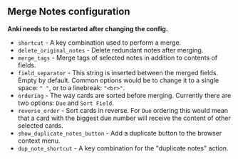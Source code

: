 ## Merge Notes configuration

**Anki needs to be restarted after changing the config.**

* `shortcut` - A key combination used to perform a merge.
* `delete_original_notes` - Delete redundant notes after merging.
* `merge_tags` - Merge tags of selected notes in addition to contents of fields.
* `field_separator` - This string is inserted between the merged fields.
Empty by default. Common options would be to change it to a single space: `" "`,
or to a linebreak: `"<br>"`.
* `ordering` - The way cards are sorted before merging.
Currently there are two options: `Due` and `Sort Field`.
* `reverse_order` - Sort cards in reverse.
For `Due` ordering this would mean that a card with the biggest due number
will receive the content of other selected cards.
* `show_duplicate_notes_button` - Add a duplicate button to the browser context menu.
* `dup_note_shortcut` - A key combination for the "duplicate notes" action.
